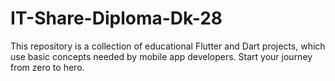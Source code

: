 # IT-Share-Diploma-Dk-28
This repository is a collection of educational Flutter and Dart projects, which use basic concepts needed by mobile app developers. Start your journey from zero to hero.

